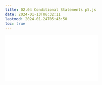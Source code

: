 ```yaml
---
title: 02.04 Conditional Statements p5.js
date: 2024-01-13T06:32:11
lastmod: 2024-01-24T05:43:50
toc: true
---
```


![Link to included file content](../../../../coding/p5js/conditional-statements-p5-js.md)

